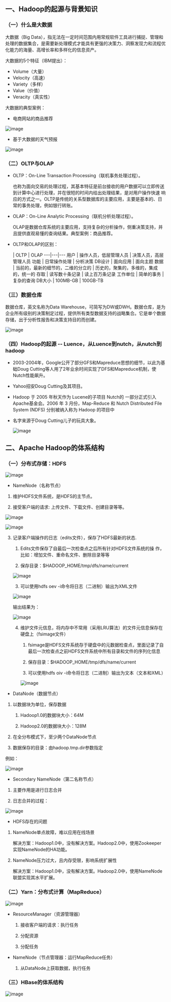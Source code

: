 ## 一、Hadoop的起源与背景知识

### （一）什么是大数据

大数据（Big Data），指无法在一定时间范围内用常规软件工具进行捕捉、管理和处理的数据集合，是需要新处理模式才能具有更强的决策力、洞察发现力和流程优化能力的海量、高增长率和多样化的信息资产。

大数据的5个特征（IBM提出）：

* Volume（大量）
* Velocity（高速）
* Variety（多样）
* Value（价值）
* Veracity（真实性）

大数据的典型案例：

* 电商网站的商品推荐

![image](https://github.com/MrQuJL/hadoop-guide/blob/master/01-大数据框架概述与大数据背景知识/imgs/product.png)

* 基于大数据的天气预报

![image](https://github.com/MrQuJL/hadoop-guide/blob/master/01-大数据框架概述与大数据背景知识/imgs/weather.png)

### （二）OLTP与OLAP

* OLTP：On-Line Transaction Processing（联机事务处理过程）。

	也称为面向交易的处理过程，其基本特征是前台接收的用户数据可以立即传送到计算中心进行处理，并在很短的时间内给出处理结果，是对用户操作快速	响应的方式之一。OLTP是传统的关系型数据库的主要应用，主要是基本的、日常的事务处理，例如银行转账。

* OLAP：On-Line Analytic Processing（联机分析处理过程）。

	OLAP是数据仓库系统的主要应用，支持复杂的分析操作，侧重决策支持，并且提供直观易懂的查询结果。典型案例：商品推荐。


* OLTP和OLAP的区别：

  | OLTP | OLAP
---|---|---
用户 | 操作人员，低层管理人员 | 决策人员，高层管理人员
功能 | 日常操作处理 | 分析决策
DB设计 | 面向应用 | 面向主题
数据 | 当前的，最新的细节的，二维的分立的 | 历史的，聚集的，多维的，集成的，统一的
存取 | 读写数十条记录 | 读上百万条记录
工作单位 | 简单的事务 | 复杂的查询
DB大小 | 100MB-GB | 100GB-TB

### （三）数据仓库

数据仓库，英文名称为Data Warehouse，可简写为DW或DWH。数据仓库，是为企业所有级别的决策制定过程，提供所有类型数据支持的战略集合。它是单个数据存储，出于分析性报告和决策支持目的而创建。

![image](https://github.com/MrQuJL/hadoop-guide/blob/master/01-大数据框架概述与大数据背景知识/imgs/datawarehouse.png)

### （四）Hadoop的起源 -- Luence，从Luence到nutch，从nutch到hadoop

* 2003-2004年，Google公开了部分GFS和Mapreduce思想的细节，以此为基础Doug Cutting等人用了2年业余时间实现了DFS和Mapreduce机制，使Nutch性能飙升。

* Yahoo招安Doug Cutting及其项目。

* Hadoop 于 2005 年秋天作为 Lucene的子项目 Nutch的 一部分正式引入Apache基金会。2006 年 3 月份，Map-Reduce 和 Nutch Distributed File System (NDFS) 分别被纳入称为 Hadoop 的项目中

* 名字来源于Doug Cutting儿子的玩具大象。

	![image](https://github.com/MrQuJL/hadoop-guide/blob/master/01-大数据框架概述与大数据背景知识/imgs/pic.png)

## 二、Apache Hadoop的体系结构

### （一）分布式存储：HDFS

![image](https://github.com/MrQuJL/hadoop-guide/blob/master/01-大数据框架概述与大数据背景知识/imgs/dis.png)

* NameNode（名称节点）

1. 维护HDFS文件系统，是HDFS的主节点。

2. 接受客户端的请求: 上传文件、下载文件、创建目录等等。

![image](https://github.com/MrQuJL/hadoop-guide/blob/master/01-大数据框架概述与大数据背景知识/imgs/upload.png)

![image](https://github.com/MrQuJL/hadoop-guide/blob/master/01-大数据框架概述与大数据背景知识/imgs/download.png)

3. 记录客户端操作的日志（edits文件），保存了HDFS最新的状态.

	1. Edits文件保存了自最后一次检查点之后所有针对HDFS文件系统的操		作，比如：增加文件、重命名文件、删除目录等等

	2. 保存目录：$HADOOP_HOME/tmp/dfs/name/current

	![image](https://github.com/MrQuJL/hadoop-guide/blob/master/01-大数据框架概述与大数据背景知识/imgs/edits.png)

	3. 可以使用hdfs oev -i命令将日志（二进制）输出为XML文件

	![image](https://github.com/MrQuJL/hadoop-guide/blob/master/01-大数据框架概述与大数据背景知识/imgs/oev.png)

	输出结果为：
	
	![image](https://github.com/MrQuJL/hadoop-guide/blob/master/01-大数据框架概述与大数据背景知识/imgs/result.png)

	4. 维护文件元信息，将内存中不常用（采用LRU算法）的文件元信息保存在硬盘上（fsimage文件）

		1. fsimage是HDFS文件系统存于硬盘中的元数据检查点，里面记录了自		最后一次检查点之前HDFS文件系统中所有目录和文件的序列化信息

		2. 保存目录：$HADOOP_HOME/tmp/dfs/name/current

		3. 可以使用hdfs oiv -i命令将日志（二进制）输出为文本（文本和XML）
		
		![image](https://github.com/MrQuJL/hadoop-guide/blob/master/01-大数据框架概述与大数据背景知识/imgs/oiv.png)

* DataNode（数据节点）

1. 以数据块为单位，保存数据

	1. Hadoop1.0的数据块大小：64M
	
	2. Hadoop2.0的数据块大小：128M

2. 在全分布模式下，至少两个DataNode节点

3. 数据保存的目录：由hadoop.tmp.dir参数指定

例如：

![image](https://github.com/MrQuJL/hadoop-guide/blob/master/01-大数据框架概述与大数据背景知识/imgs/datanode.png)

* Secondary NameNode（第二名称节点）

1. 主要作用是进行日志合并

2. 日志合并的过程：

![image](https://github.com/MrQuJL/hadoop-guide/blob/master/01-大数据框架概述与大数据背景知识/imgs/mergeedits.png)

* HDFS存在的问题

1. NameNode单点故障，难以应用在线场景

	解决方案：Hadoop1.0中，没有解决方案。Hadoop2.0中，使用Zookeeper实现NameNode的HA功能。

2. NameNode压力过大，且内存受限，影响系统扩展性

	解决方案：Hadoop1.0中，没有解决方案。Hadoop2.0中，使用NameNode联盟实现其水平扩展。

### （二）Yarn：分布式计算（MapReduce）

![image](https://github.com/MrQuJL/hadoop-guide/blob/master/01-大数据框架概述与大数据背景知识/imgs/yarn.png)

* ResourceManager（资源管理器）

	1. 接收客户端的请求：执行任务
	
	2. 分配资源
	
	3. 分配任务

* NameNode（节点管理器：运行MapReduce任务）

	1. 从DataNode上获取数据，执行任务

### （三）HBase的体系结构

![image](https://github.com/MrQuJL/hadoop-guide/blob/master/01-大数据框架概述与大数据背景知识/imgs/hbase.png)









